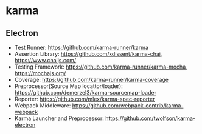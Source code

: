 # karma

## Electron

- Test Runner: https://github.com/karma-runner/karma
- Assertion Library: https://github.com/xdissent/karma-chai, https://www.chaijs.com/
- Testing Framework: https://github.com/karma-runner/karma-mocha, https://mochajs.org/
- Coverage: https://github.com/karma-runner/karma-coverage
- Preprocessor(Source Map locattor/loader): https://github.com/demerzel3/karma-sourcemap-loader
- Reporter: https://github.com/mlex/karma-spec-reporter
- Webpack Middleware: https://github.com/webpack-contrib/karma-webpack
- Karma Launcher and Preprocessor: https://github.com/twolfson/karma-electron